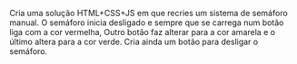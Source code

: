 Cria uma solução HTML+CSS+JS em que recries um sistema de semáforo manual.
O semáforo inicia desligado e sempre que se carrega num botão liga com a cor vermelha,
Outro botão faz alterar para a cor amarela e o último altera para a cor verde.
Cria ainda um botão para desligar o semáforo.
